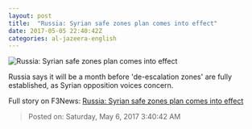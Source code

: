 ```yaml
---
layout: post
title:  "Russia: Syrian safe zones plan comes into effect"
date: 2017-05-05 22:40:42Z
categories: al-jazeera-english
---
```


![Russia: Syrian safe zones plan comes into effect](http://www.aljazeera.com/mritems/Images/2017/5/5/ce5449fafe1740b8b70acfee86b1742e_18.jpg)

Russia says it will be a month before 'de-escalation zones' are fully established, as Syrian opposition voices concern.


Full story on F3News: [Russia: Syrian safe zones plan comes into effect](http://www.f3nws.com/n/fBbWuD)

> Posted on: Saturday, May 6, 2017 3:40:42 AM
